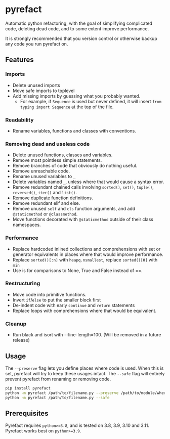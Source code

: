 # pyrefact
Automatic python refactoring, with the goal of simplifying complicated code, deleting dead code, and to some extent improve performance.

It is strongly recommended that you version control or otherwise backup any code you run pyrefact on.

## Features

### Imports

* Delete unused imports
* Move safe imports to toplevel
* Add missing imports by guessing what you probably wanted.
  * For example, if `Sequence` is used but never defined, it will insert `from typing import Sequence` at the top of the file.

### Readability

* Rename variables, functions and classes with conventions.

### Removing dead and useless code

* Delete unused functions, classes and variables.
* Remove most pointless simple statements.
* Remove branches of code that obviously do nothing useful.
* Remove unreachable code.
* Rename unused variables to `_`
* Delete variables named `_`, unless where that would cause a syntax error.
* Remove redundant chained calls involving `sorted()`, `set()`, `tuple()`, `reversed()`, `iter()` and `list()`.
* Remove duplicate function definitions.
* Remove redundant elif and else.
* Remove unused `self` and `cls` function arguments, and add `@staticmethod` or `@classmethod`.
* Move functions decorated with `@staticmethod` outside of their class namespaces.

### Performance

* Replace hardcoded inlined collections and comprehensions with set or generator equivalents in places where that would improve performance.
* Replace `sorted()[:n]` with `heapq.nsmallest`, replace `sorted()[0]` with `min`
* Use is for comparisons to None, True and False instead of ==.

### Restructuring

* Move code into primitive functions.
* Invert `if`/`else` to put the smaller block first
* De-indent code with early `continue` and `return` statements
* Replace loops with comprehensions where that would be equivalent.

### Cleanup

* Run black and isort with --line-length=100. (Will be removed in a future release)

## Usage

The `--preserve` flag lets you define places where code is used. When this is set, pyrefact will try to keep these usages intact.
The `--safe` flag will entirely prevent pyrefact from renaming or removing code.

```bash
pip install pyrefact
python -m pyrefact /path/to/filename.py --preserve /path/to/module/where/filename/is/used
python -m pyrefact /path/to/filename.py --safe
```

## Prerequisites

Pyrefact requires `python>=3.8`, and is tested on 3.8, 3.9, 3.10 and 3.11. Pyrefact works best on `python>=3.9`.
